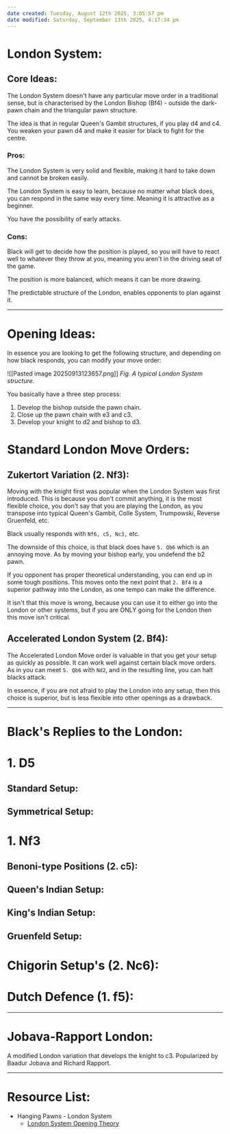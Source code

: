 ```yaml
---
date created: Tuesday, August 12th 2025, 3:05:57 pm
date modified: Saturday, September 13th 2025, 4:17:34 pm
---
```


# London System:


## Core Ideas:

The London System doesn't have any particular move order in a traditional sense, but is characterised by the London Bishop (Bf4) - outside the dark-pawn chain and the triangular pawn structure.

The idea is that in regular Queen's Gambit structures, if you play d4 and c4. You weaken your pawn d4 and make it easier for black to fight for the centre.

### Pros:

The London System is very solid and flexible, making it hard to take down and cannot be broken easily.

The London System is easy to learn, because no matter what black does, you can respond in the same way every time. Meaning it is attractive as a beginner.

You have the possibility of early attacks.
### Cons:

Black will get to decide how the position is played, so you will have to react well to whatever they throw at you, meaning you aren't in the driving seat of the game.

The position is more balanced, which means it can be more drawing.

The predictable structure of the London, enables opponents to plan against it.

***
# Opening Ideas:

In essence you are looking to get the following structure, and depending on how black responds, you can modify your move order:

![[Pasted image 20250913123657.png]]
*Fig. A typical London System structure.*

You basically have a three step process:
1. Develop the bishop outside the pawn chain.
2. Close up the pawn chain with e3 and c3.
3. Develop your knight to d2 and bishop to d3.

# Standard London Move Orders:

## Zukertort Variation (2. Nf3):

Moving with the knight first was popular when the London System was first introduced. This is because you don't commit anything, it is the most flexible choice, you don't say that you are playing the London, as you transpose into typical Queen's Gambit, Colle System, Trumpowski, Reverse Gruenfeld, etc.

Black usually responds with `Nf6, c5, Nc3,` etc.

The downside of this choice, is that black does have `5. Qb6` which is an annoying move. As by moving your bishop early, you undefend the b2 pawn. 

If you opponent has proper theoretical understanding, you can end up in some tough positions. This moves onto the next point that `2. Bf4` is a superior pathway into the London, as one tempo can make the difference.

It isn't that this move is wrong, because you can use it to either go into the London or other systems, but if you are ONLY going for the London then this move isn't critical.
## Accelerated London System (2. Bf4):

The Accelerated London Move order is valuable in that you get your setup as quickly as possible. It can work well against certain black move orders. As in you can meet `5. Qb6` with `Nd2`, and in the resulting line, you can halt blacks attack.

In essence, if you are not afraid to play the London into any setup, then this choice is superior, but is less flexible into other openings as a drawback.

***
# Black's Replies to the London:

# 1. D5

## Standard Setup:
## Symmetrical Setup:

# 1. Nf3

## Benoni-type Positions (2. c5):

## Queen's Indian Setup:

## King's Indian Setup:

## Gruenfeld Setup:

# Chigorin Setup's (2. Nc6):

# Dutch Defence (1. f5):

***
# Jobava-Rapport London:

A modified London variation that develops the knight to c3. Popularized by Baadur Jobava and Richard Rapport.


***

# Resource List:

- Hanging Pawns - London System
	- [London System Opening Theory](https://www.youtube.com/playlist?list=PLssNbVBYrGcCjajrI7QtQi48nKOfy-W5Os)
